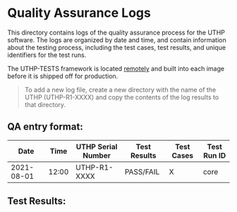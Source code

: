 # Quality Assurance Logs

This directory contains logs of the quality assurance process for the UTHP software. The logs are organized by date and time, and contain information about the testing process, including the test cases, test results, and unique identifiers for the test runs.

The UTHP-TESTS framework is located [remotely](https://github.com/SystemsCyber/meta-uthp/tree/scarthgap/recipes-devtools/uthp-tests/files/uthp-tests) and built into each image before it is shipped off for production.

> To add a new log file, create a new directory with the name of the UTHP (UTHP-R1-XXXX) and copy the contents of the log results to that directory.

## QA entry format:

| Date       | Time | UTHP Serial Number | Test Results | Test Cases | Test Run ID |
|------------|------|--------------------|--------------|------------|-------------|
| 2021-08-01 | 12:00| UTHP-R1-XXXX       | PASS/FAIL    | X          | core        |

## Test Results: